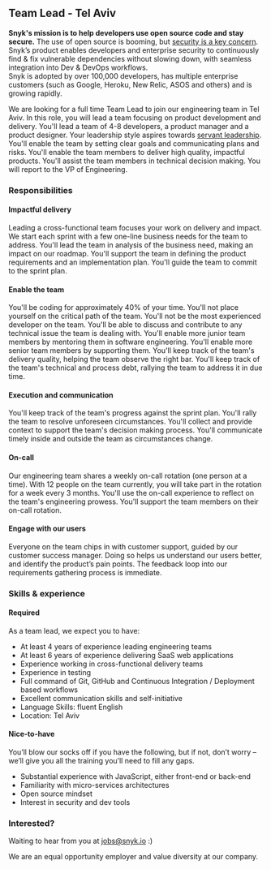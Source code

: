 ## Team Lead - Tel Aviv

**Snyk's mission is to help developers use open source code and stay secure.** The use of open source is booming, but [security is a key concern](https://snyk.io/stateofossecurity/). Snyk’s product enables developers and enterprise security to continuously find & fix vulnerable dependencies without slowing down, with seamless integration into Dev & DevOps workflows.  
Snyk is adopted by over 100,000 developers, has multiple enterprise customers (such as Google, Heroku, New Relic, ASOS and others) and is growing rapidly.

We are looking for a full time Team Lead to join our engineering team in Tel Aviv.
In this role, you will lead a team focusing on product development and delivery. You'll lead a team of 4-8 developers, a product manager and a product designer. Your leadership style aspires towards [servant leadership](http://toservefirst.com/definition-of-servant-leadership.html). You'll enable the team by setting clear goals and communicating plans and risks. You'll enable the team members to deliver high quality, impactful products. You'll assist the team members in technical decision making. You will report to the VP of Engineering.

### Responsibilities

#### Impactful delivery

Leading a cross-functional team focuses your work on delivery and impact. We start each sprint with a few one-line business needs for the team to address. You'll lead the team in analysis of the business need, making an impact on our roadmap. You'll support the team in defining the product requirements and an implementation plan. You'll guide the team to commit to the sprint plan.

#### Enable the team

You'll be coding for approximately 40% of your time. You'll not place yourself on the critical path of the team. You'll not be the most experienced developer on the team. You'll be able to discuss and contribute to any technical issue the team is dealing with. You'll enable more junior team members by mentoring them in software engineering. You'll enable more senior team members by supporting them. You'll keep track of the team's delivery quality, helping the team observe the right bar. You'll keep track of the team's technical and process debt, rallying the team to address it in due time.

#### Execution and communication

You'll keep track of the team's progress against the sprint plan. You'll rally the team to resolve unforeseen circumstances. You'll collect and provide context to support the team's decision making process. You'll communicate timely inside and outside the team as circumstances change.

#### On-call

Our engineering team shares a weekly on-call rotation (one person at a time). With 12 people on the team currently, you will take part in the rotation for a week every 3 months. You'll use the on-call experience to reflect on the team's engineering prowess. You'll support the team members on their on-call rotation.

#### Engage with our users

Everyone on the team chips in with customer support, guided by our customer success manager. Doing so helps us understand our users better, and identify the product’s pain points. The feedback loop into our requirements gathering process is immediate.

### Skills & experience

#### Required

As a team lead, we expect you to have:

- At least 4 years of experience leading engineering teams
- At least 6 years of experience delivering SaaS web applications
- Experience working in cross-functional delivery teams
- Experience in testing
- Full command of Git, GitHub and Continuous Integration / Deployment based workflows
- Excellent communication skills and self-initiative
- Language Skills: fluent English
- Location: Tel Aviv

#### Nice-to-have

You’ll blow our socks off if you have the following, but if not, don’t worry – we’ll give you all the training you’ll need to fill any gaps.

- Substantial experience with JavaScript, either front-end or back-end
- Familiarity with micro-services architectures
- Open source mindset
- Interest in security and dev tools

### Interested?

Waiting to hear from you at jobs@snyk.io :)

We are an equal opportunity employer and value diversity at our company.
